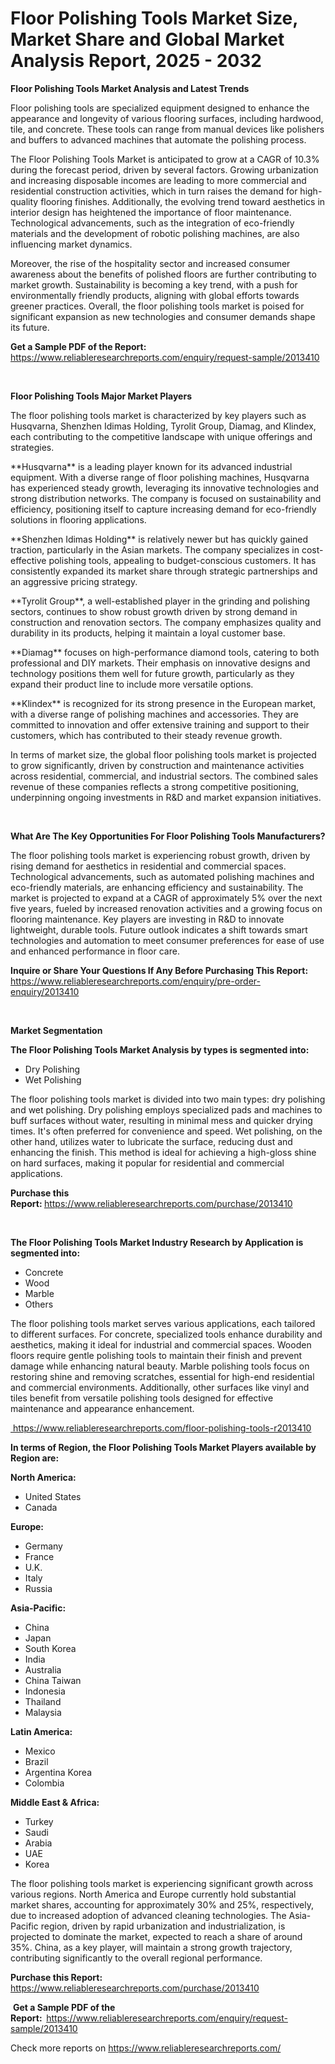 <p><h1>Floor Polishing Tools Market Size, Market Share and Global Market Analysis Report, 2025 - 2032</h1></p><p><strong>Floor Polishing Tools Market Analysis and Latest Trends</strong></p>
<p><p>Floor polishing tools are specialized equipment designed to enhance the appearance and longevity of various flooring surfaces, including hardwood, tile, and concrete. These tools can range from manual devices like polishers and buffers to advanced machines that automate the polishing process.</p><p>The Floor Polishing Tools Market is anticipated to grow at a CAGR of 10.3% during the forecast period, driven by several factors. Growing urbanization and increasing disposable incomes are leading to more commercial and residential construction activities, which in turn raises the demand for high-quality flooring finishes. Additionally, the evolving trend toward aesthetics in interior design has heightened the importance of floor maintenance. Technological advancements, such as the integration of eco-friendly materials and the development of robotic polishing machines, are also influencing market dynamics. </p><p>Moreover, the rise of the hospitality sector and increased consumer awareness about the benefits of polished floors are further contributing to market growth. Sustainability is becoming a key trend, with a push for environmentally friendly products, aligning with global efforts towards greener practices. Overall, the floor polishing tools market is poised for significant expansion as new technologies and consumer demands shape its future.</p></p>
<p><strong>Get a Sample PDF of the Report:&nbsp;</strong> <a href="https://www.reliableresearchreports.com/enquiry/request-sample/2013410?utm_campaign=2657&utm_medium=2&utm_source=Github&utm_content=ia&utm_term=10042025&utm_id=floor-polishing-tools">https://www.reliableresearchreports.com/enquiry/request-sample/2013410</a></p>
<p>&nbsp;</p>
<p><strong>Floor Polishing Tools Major Market Players</strong></p>
<p><p>The floor polishing tools market is characterized by key players such as Husqvarna, Shenzhen Idimas Holding, Tyrolit Group, Diamag, and Klindex, each contributing to the competitive landscape with unique offerings and strategies.</p><p>**Husqvarna** is a leading player known for its advanced industrial equipment. With a diverse range of floor polishing machines, Husqvarna has experienced steady growth, leveraging its innovative technologies and strong distribution networks. The company is focused on sustainability and efficiency, positioning itself to capture increasing demand for eco-friendly solutions in flooring applications.</p><p>**Shenzhen Idimas Holding** is relatively newer but has quickly gained traction, particularly in the Asian markets. The company specializes in cost-effective polishing tools, appealing to budget-conscious customers. It has consistently expanded its market share through strategic partnerships and an aggressive pricing strategy.</p><p>**Tyrolit Group**, a well-established player in the grinding and polishing sectors, continues to show robust growth driven by strong demand in construction and renovation sectors. The company emphasizes quality and durability in its products, helping it maintain a loyal customer base.</p><p>**Diamag** focuses on high-performance diamond tools, catering to both professional and DIY markets. Their emphasis on innovative designs and technology positions them well for future growth, particularly as they expand their product line to include more versatile options.</p><p>**Klindex** is recognized for its strong presence in the European market, with a diverse range of polishing machines and accessories. They are committed to innovation and offer extensive training and support to their customers, which has contributed to their steady revenue growth.</p><p>In terms of market size, the global floor polishing tools market is projected to grow significantly, driven by construction and maintenance activities across residential, commercial, and industrial sectors. The combined sales revenue of these companies reflects a strong competitive positioning, underpinning ongoing investments in R&D and market expansion initiatives.</p></p>
<p>&nbsp;</p>
<p><strong>What Are The Key Opportunities For Floor Polishing Tools Manufacturers?</strong></p>
<p><p>The floor polishing tools market is experiencing robust growth, driven by rising demand for aesthetics in residential and commercial spaces. Technological advancements, such as automated polishing machines and eco-friendly materials, are enhancing efficiency and sustainability. The market is projected to expand at a CAGR of approximately 5% over the next five years, fueled by increased renovation activities and a growing focus on flooring maintenance. Key players are investing in R&D to innovate lightweight, durable tools. Future outlook indicates a shift towards smart technologies and automation to meet consumer preferences for ease of use and enhanced performance in floor care.</p></p>
<p><strong>Inquire or Share Your Questions If Any Before Purchasing This Report:</strong> <a href="https://www.reliableresearchreports.com/enquiry/pre-order-enquiry/2013410?utm_campaign=2657&utm_medium=2&utm_source=Github&utm_content=ia&utm_term=10042025&utm_id=floor-polishing-tools">https://www.reliableresearchreports.com/enquiry/pre-order-enquiry/2013410</a></p>
<p>&nbsp;</p>
<p><strong>Market Segmentation</strong></p>
<p><strong>The Floor Polishing Tools Market Analysis by types is segmented into:</strong></p>
<p><ul><li>Dry Polishing</li><li>Wet Polishing</li></ul></p>
<p><p>The floor polishing tools market is divided into two main types: dry polishing and wet polishing. Dry polishing employs specialized pads and machines to buff surfaces without water, resulting in minimal mess and quicker drying times. It's often preferred for convenience and speed. Wet polishing, on the other hand, utilizes water to lubricate the surface, reducing dust and enhancing the finish. This method is ideal for achieving a high-gloss shine on hard surfaces, making it popular for residential and commercial applications.</p></p>
<p><strong>Purchase this Report:&nbsp;</strong><a href="https://www.reliableresearchreports.com/purchase/2013410?utm_campaign=2657&utm_medium=2&utm_source=Github&utm_content=ia&utm_term=10042025&utm_id=floor-polishing-tools">https://www.reliableresearchreports.com/purchase/2013410</a></p>
<p>&nbsp;</p>
<p><strong>The Floor Polishing Tools Market Industry Research by Application is segmented into:</strong></p>
<p><ul><li>Concrete</li><li>Wood</li><li>Marble</li><li>Others</li></ul></p>
<p><p>The floor polishing tools market serves various applications, each tailored to different surfaces. For concrete, specialized tools enhance durability and aesthetics, making it ideal for industrial and commercial spaces. Wooden floors require gentle polishing tools to maintain their finish and prevent damage while enhancing natural beauty. Marble polishing tools focus on restoring shine and removing scratches, essential for high-end residential and commercial environments. Additionally, other surfaces like vinyl and tiles benefit from versatile polishing tools designed for effective maintenance and appearance enhancement.</p></p>
<p><a href="https://www.reliableresearchreports.com/floor-polishing-tools-r2013410?utm_campaign=2657&utm_medium=2&utm_source=Github&utm_content=ia&utm_term=10042025&utm_id=floor-polishing-tools">&nbsp;https://www.reliableresearchreports.com/floor-polishing-tools-r2013410</a></p>
<p><strong>In terms of Region, the Floor Polishing Tools Market Players available by Region are:</strong></p>
<p>
    <p> <strong> North America: </strong>
        <ul>
            <li>United States</li>
            <li>Canada</li>
        </ul>
        </p> 
    <p> <strong> Europe: </strong>
        <ul>
            <li>Germany</li>
            <li>France</li>
            <li>U.K.</li>
            <li>Italy</li>
            <li>Russia</li>
        </ul>
        </p> 
    <p> <strong> Asia-Pacific: </strong>
        <ul>
            <li>China</li>
            <li>Japan</li>
            <li>South Korea</li>
            <li>India</li>
            <li>Australia</li>
            <li>China Taiwan</li>
            <li>Indonesia</li>
            <li>Thailand</li>
            <li>Malaysia</li>
        </ul>
        </p> 
    <p> <strong> Latin America: </strong>
        <ul>
            <li>Mexico</li>
            <li>Brazil</li>
            <li>Argentina Korea</li>
            <li>Colombia</li>
        </ul>
        </p> 
    <p> <strong> Middle East & Africa: </strong>
        <ul>
            <li>Turkey</li>
            <li>Saudi</li>
            <li>Arabia</li>
            <li>UAE</li>
            <li>Korea</li>
        </ul>
    </p>
    </p>
<p><p>The floor polishing tools market is experiencing significant growth across various regions. North America and Europe currently hold substantial market shares, accounting for approximately 30% and 25%, respectively, due to increased adoption of advanced cleaning technologies. The Asia-Pacific region, driven by rapid urbanization and industrialization, is projected to dominate the market, expected to reach a share of around 35%. China, as a key player, will maintain a strong growth trajectory, contributing significantly to the overall regional performance.</p></p>
<p><strong>Purchase this Report: </strong><a href="https://www.reliableresearchreports.com/purchase/2013410?utm_campaign=2657&utm_medium=2&utm_source=Github&utm_content=ia&utm_term=10042025&utm_id=floor-polishing-tools">https://www.reliableresearchreports.com/purchase/2013410</a></p>
<p>&nbsp;<strong>Get a Sample PDF of the Report:&nbsp;&nbsp;</strong><a href="https://www.reliableresearchreports.com/enquiry/request-sample/2013410?utm_campaign=2657&utm_medium=2&utm_source=Github&utm_content=ia&utm_term=10042025&utm_id=floor-polishing-tools">https://www.reliableresearchreports.com/enquiry/request-sample/2013410</a></p>
<p><strong></strong></p>
<p>Check more reports on <a href="https://www.reliableresearchreports.com/?utm_campaign=2657&utm_medium=2&utm_source=Github&utm_content=ia&utm_term=10042025&utm_id=floor-polishing-tools">https://www.reliableresearchreports.com/</a></p>